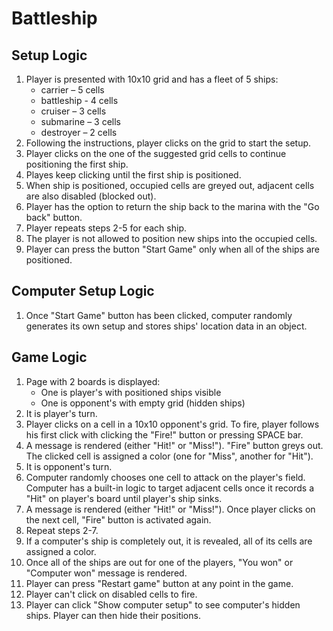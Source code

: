 # Battleship

## Setup Logic
1. Player is presented with 10x10 grid and has a fleet of 5 ships:
    * carrier – 5 cells
    * battleship - 4 cells
    * cruiser – 3 cells
    * submarine – 3 cells
    * destroyer – 2 cells
2. Following the instructions, player clicks on the grid to start the setup.
3. Player clicks on the one of the suggested grid cells to continue positioning the first ship.
4. Playes keep clicking until the first ship is positioned.
5. When ship is positioned, occupied cells are greyed out, adjacent cells are also disabled (blocked out).
6. Player has the option to return the ship back to the marina with the "Go back" button.
7. Player repeats steps 2-5 for each ship.
8. The player is not allowed to position new ships into the occupied cells.
9. Player can press the button "Start Game" only when all of the ships are positioned.

## Computer Setup Logic
1. Once "Start Game" button has been clicked, computer randomly generates its own setup and stores ships' location data in an object.

## Game Logic
1. Page with 2 boards is displayed:
    * One is player's with positioned ships visible
    * One is opponent's with empty grid (hidden ships)
2. It is player's turn.
3. Player clicks on a cell in a 10x10 opponent's grid. To fire, player follows his first click with clicking the "Fire!" button or pressing SPACE bar.
4. A message is rendered (either "Hit!" or "Miss!"). "Fire" button greys out. The clicked cell is assigned a color (one for "Miss", another for "Hit").
5. It is opponent's turn.
6. Computer randomly chooses one cell to attack on the player's field. Computer has a built-in logic to target adjacent cells once it records a "Hit" on player's board until player's ship sinks.
7. A message is rendered (either "Hit!" or "Miss!"). Once player clicks on the next cell, "Fire" button is activated again.
8. Repeat steps 2-7.
9. If a computer's ship is completely out, it is revealed, all of its cells are assigned a color.
10. Once all of the ships are out for one of the players, "You won" or "Computer won" message is rendered.
11. Player can press "Restart game" button at any point in the game.
12. Player can't click on disabled cells to fire.
13. Player can click "Show computer setup" to see computer's hidden ships. Player can then hide their positions.